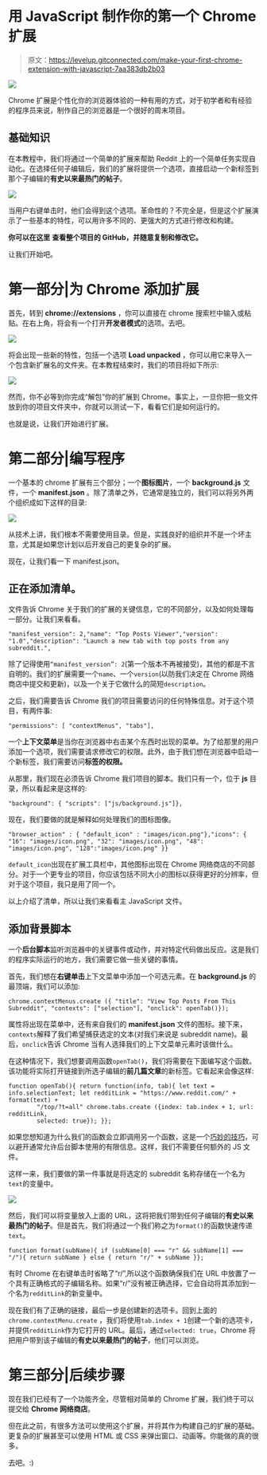 # 用 JavaScript 制作你的第一个 Chrome 扩展

> 原文：<https://levelup.gitconnected.com/make-your-first-chrome-extension-with-javascript-7aa383db2b03>

![](img/1abf87026791b64a8e2bbe52a1be1756.png)

Chrome 扩展是个性化你的浏览器体验的一种有用的方式，对于初学者和有经验的程序员来说，制作自己的浏览器是一个很好的周末项目。

## 基础知识

在本教程中，我们将通过一个简单的扩展来帮助 Reddit 上的一个简单任务实现自动化。在选择任何子编辑后，我们的扩展将提供一个选项，直接启动一个新标签到那个子编辑的**有史以来最热门的帖子**。

![](img/047d326517979db2a12b46d8aea34fac.png)

当用户右键单击时，他们会得到这个选项。革命性的？不完全是，但是这个扩展演示了一些基本的特性，可以用许多不同的、更强大的方式进行修改和构建。

**你可以在这里** **查看整个项目的 GitHub，并随意复制和修改它。**

让我们开始吧。

# 第一部分|为 Chrome 添加扩展

首先，转到 **chrome://extensions** ，你可以直接在 chrome 搜索栏中输入或粘贴。在右上角，将会有一个打开**开发者模式**的选项。去吧。

![](img/68fb58affef264d49ebdaa424224cfc1.png)

将会出现一些新的特性，包括一个选项 **Load unpacked** ，你可以用它来导入一个包含新扩展名的文件夹。在本教程结束时，我们的项目将如下所示:

![](img/fefdfcbd4e80e03d93e2cb871623da0c.png)

然而，你不必等到你完成“解包”你的扩展到 Chrome。事实上，一旦你把一些文件放到你的项目文件夹中，你就可以测试一下，看看它们是如何运行的。

也就是说，让我们开始进行扩展。

# 第二部分|编写程序

一个基本的 chrome 扩展有三个部分；一个**图标图片**，一个 **background.js** 文件，一个 **manifest.json** 。除了清单之外，它通常是独立的，我们可以将另外两个组织成如下这样的目录:

![](img/36bdbe2c10430a7f43a5378afdbf8e69.png)

从技术上讲，我们根本不需要使用目录。但是，实践良好的组织并不是一个坏主意，尤其是如果您计划以后开发自己的更复杂的扩展。

现在，让我们看一下 manifest.json。

## 正在添加清单。

文件告诉 Chrome 关于我们的扩展的关键信息，它的不同部分，以及如何处理每一部分。让我们来看看。

```
"manifest_version": 2,"name": "Top Posts Viewer","version": "1.0","description": "Launch a new tab with top posts from any subreddit.",
```

除了记得使用`“manifest_version”: 2`(第一个版本不再被接受)，其他的都是不言自明的。我们的扩展需要一个`name`、一个`version`(以防我们决定在 Chrome 网络商店中提交和更新)，以及一个关于它做什么的简短`description`。

之后，我们需要告诉 Chrome 我们的项目需要访问的任何特殊信息。对于这个项目，有两件事:

```
"permissions": [ "contextMenus", "tabs"],
```

一个**上下文菜单**是当你在浏览器中右击某个东西时出现的菜单。为了给那里的用户添加一个选项，我们需要请求修改它的权限。此外，由于我们想在浏览器中启动一个新标签，我们需要访问**标签的权限。**

从那里，我们现在必须告诉 Chrome 我们项目的脚本。我们只有一个，位于 **js** 目录，所以看起来是这样的:

```
"background": { "scripts": ["js/background.js"]},
```

现在，我们要做的就是解释如何处理我们的图标图像。

```
"browser_action" : { "default_icon" : "images/icon.png"},"icons": { "16": "images/icon.png", "32": "images/icon.png", "48": "images/icon.png", "128":"images/icon.png" }}
```

`default_icon`出现在扩展工具栏中，其他图标出现在 Chrome 网络商店的不同部分。对于一个更专业的项目，你应该包括不同大小的图标以获得更好的分辨率，但对于这个项目，我只是用了同一个。

以上介绍了清单，所以让我们来看看主 JavaScript 文件。

## 添加背景脚本

一个**后台脚本**监听浏览器中的关键事件或动作，并对特定代码做出反应。这是我们的程序实际运行的地方，我们需要它做一些关键的事情。

首先，我们想在**右键单击**上下文菜单中添加一个可选元素。在 **background.js** 的最顶端，我们可以添加:

```
chrome.contextMenus.create ({ "title": "View Top Posts From This Subreddit", "contexts": ["selection"], "onclick": openTab()});
```

属性将出现在菜单中，还有来自我们的 **manifest.json** 文件的图标。接下来，`contexts`解释了我们希望捕获选定的文本(对我们来说是 subreddit name)。最后，`onclick`告诉 Chrome 当有人选择我们的上下文菜单元素时该做什么。

在这种情况下，我们想要调用函数`openTab()`，我们将需要在下面编写这个函数。该功能将实际打开链接到所选子编辑的**前几篇文章**的新标签。它看起来会像这样:

```
function openTab(){ return function(info, tab){ let text = info.selectionText; let redditLink = "https://www.reddit.com/" + format(text) +     
        "/top/?t=all" chrome.tabs.create ({index: tab.index + 1, url: redditLink, 
        selected: true}); }};
```

如果您想知道为什么我们的函数会立即调用另一个函数，这是一个[巧妙的技巧](https://www.tutorialfor.com/questions-52879.htm)，可以避开通常允许后台脚本使用的有限信息。这样，我们不需要任何额外的 JS 文件。

这样一来，我们要做的第一件事就是将选定的 subreddit 名称存储在一个名为`text`的变量中。

![](img/15db784089f7fe6b30114536401d2cbc.png)

然后，我们可以将变量放入上面的 URL，这将把我们带到任何子编辑的**有史以来最热门的帖子**。但是首先，我们将通过一个我们称之为`format()`的函数快速传递`text`。

```
function format(subName){ if (subName[0] === "r" && subName[1] === "/"){ return subName } else { return "r/" + subName }};
```

有时 Chrome 在右键单击时省略了“r/”,所以这个函数确保我们在 URL 中放置了一个具有正确格式的子编辑名称。如果“r/”没有被正确选择，它会自动将其添加到一个名为`redditLink`的新变量中。

现在我们有了正确的链接，最后一步是创建新的选项卡。回到上面的`chrome.contextMenu.create` ，我们将使用`tab.index + 1`创建一个新的选项卡，并提供`redditLink`作为它打开的 URL。最后，通过`selected: true`，Chrome 将把用户带到该子编辑的**有史以来最热门的帖子**，他们可以浏览。

# **第三部分|后续步骤**

现在我们已经有了一个功能齐全，尽管相对简单的 Chrome 扩展，我们终于可以提交给 **Chrome 网络商店**。

但在此之前，有很多方法可以使用这个扩展，并将其作为构建自己的扩展的基础。更复杂的扩展甚至可以使用 HTML 或 CSS 来弹出窗口、动画等。你能做的真的很多。

去吧。:)